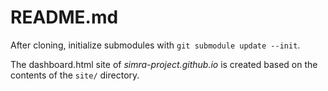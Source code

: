 # README.md

After cloning, initialize submodules with `git submodule update --init`.

The dashboard.html site of *simra-project.github.io* is created based on the contents of the `site/` directory.
